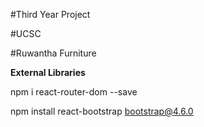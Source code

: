 #Third Year Project 

#UCSC

#Ruwantha Furniture

**External Libraries**

npm i react-router-dom --save

npm install react-bootstrap bootstrap@4.6.0
